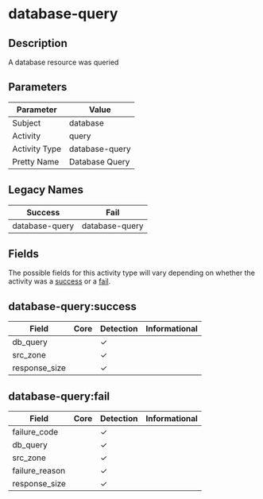 database-query
==============

Description
-----------
A database resource was queried

Parameters
----------
| Parameter     | Value          |
| ------------- | -------------- |
| Subject       | database       |
| Activity      | query          |
| Activity Type | database-query |
| Pretty Name   | Database Query |

Legacy Names
------------
| Success            | Fail               |
| ------------------ | ------------------ |
| database-query<br> | database-query<br> |

Fields
------

The possible fields for this activity type will vary depending on whether the activity was a [success](#database-querysuccess) or a [fail](#database-queryfail).


database-query:success
----------------------

| Field         | Core | Detection | Informational |
| ------------- | ---- | --------- | ------------- |
| db_query      |      | &#10003;  |               |
| src_zone      |      | &#10003;  |               |
| response_size |      | &#10003;  |               |

database-query:fail
-------------------

| Field          | Core | Detection | Informational |
| -------------- | ---- | --------- | ------------- |
| failure_code   |      | &#10003;  |               |
| db_query       |      | &#10003;  |               |
| src_zone       |      | &#10003;  |               |
| failure_reason |      | &#10003;  |               |
| response_size  |      | &#10003;  |               |